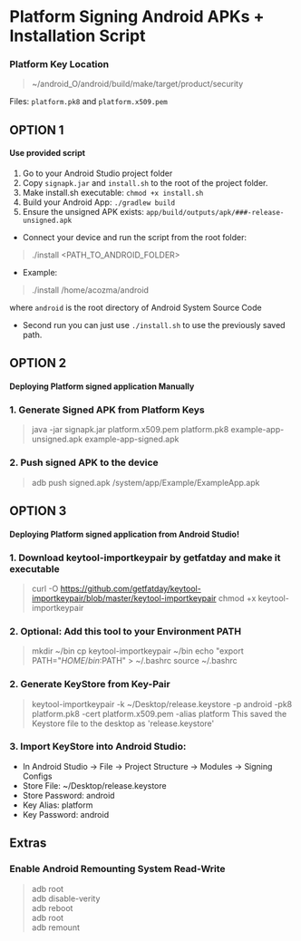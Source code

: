 
# Platform Signing Android APKs + Installation Script

### Platform Key Location
> ~/android_O/android/build/make/target/product/security   

Files: `platform.pk8` and `platform.x509.pem`   

## OPTION 1
#### Use provided script
1. Go to your Android Studio project folder
2. Copy `signapk.jar` and `install.sh` to the root of the project folder.
3. Make install.sh executable: `chmod +x install.sh`
3. Build your Android App: `./gradlew build`
4. Ensure the unsigned APK exists: `app/build/outputs/apk/###-release-unsigned.apk`
- Connect your device and run the script from the root folder:
> ./install <PATH_TO_ANDROID_FOLDER>
- Example:  
> ./install /home/acozma/android  

where `android` is the root directory of Android System Source Code
- Second run you can just use `./install.sh` to use the previously saved path.

## OPTION 2
#### Deploying Platform signed application Manually
### 1. Generate Signed APK from Platform Keys
> java -jar signapk.jar platform.x509.pem platform.pk8 example-app-unsigned.apk example-app-signed.apk
### 2. Push signed APK to the device
> adb push signed.apk /system/app/Example/ExampleApp.apk

## OPTION 3
#### Deploying Platform signed application from Android Studio!
### 1. Download keytool-importkeypair by getfatday and make it executable
> curl -O https://github.com/getfatday/keytool-importkeypair/blob/master/keytool-importkeypair
> chmod +x keytool-importkeypair
### 2. Optional: Add this tool to your Environment PATH
> mkdir ~/bin
> cp keytool-importkeypair ~/bin
> echo "export PATH="$HOME/bin:$PATH" > ~/.bashrc
> source ~/.bashrc
### 2. Generate KeyStore from Key-Pair
> keytool-importkeypair -k ~/Desktop/release.keystore -p android -pk8 platform.pk8 -cert platform.x509.pem -alias platform
This saved the Keystore file to the desktop as 'release.keystore'  
### 3. Import KeyStore into Android Studio:
- In Android Studio -> File -> Project Structure -> Modules -> Signing Configs
- Store File: ~/Desktop/release.keystore
- Store Password: android
- Key Alias: platform
- Key Password: android

## Extras
### Enable Android Remounting System Read-Write
> adb root  
> adb disable-verity  
> adb reboot  
> adb root  
> adb remount  
